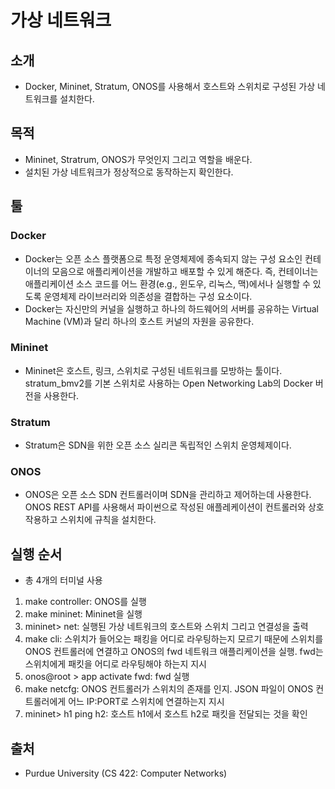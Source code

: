 # 가상 네트워크

## 소개

- Docker, Mininet, Stratum, ONOS를 사용해서 호스트와 스위치로 구성된 가상 네트워크를 설치한다.

## 목적

- Mininet, Stratrum, ONOS가 무엇인지 그리고 역할을 배운다.
- 설치된 가상 네트워크가 정상적으로 동작하는지 확인한다.

## 툴

### Docker

- Docker는 오픈 소스 플랫폼으로 특정 운영체제에 종속되지 않는 구성 요소인 컨테이너의 모음으로 애플리케이션을 개발하고 배포할 수 있게 해준다. 즉, 컨테이너는 애플리케이션 소스 코드를 어느 환경(e.g., 윈도우, 리눅스, 맥)에서나 실행할 수 있도록 운영체제 라이브러리와 의존성을 결합하는 구성 요소이다.
- Docker는 자신만의 커널을 실행하고 하나의 하드웨어의 서버를 공유하는 Virtual Machine (VM)과 달리 하나의 호스트 커널의 자원을 공유한다.

### Mininet

- Mininet은 호스트, 링크, 스위치로 구성된 네트워크를 모방하는 툴이다. stratum_bmv2를 기본 스위치로 사용하는 Open Networking Lab의 Docker 버전을 사용한다.

### Stratum

- Stratum은 SDN을 위한 오픈 소스 실리콘 독립적인 스위치 운영체제이다.

### ONOS

- ONOS은 오픈 소스 SDN 컨트롤러이며 SDN을 관리하고 제어하는데 사용한다. ONOS REST API를 사용해서 파이썬으로 작성된 애플레케이션이 컨트롤러와 상호작용하고 스위치에 규칙을 설치한다.

## 실행 순서

- 총 4개의 터미널 사용

1. make controller: ONOS를 실행
2. make mininet: Mininet을 실행
3. mininet> net: 실행된 가상 네트워크의 호스트와 스위치 그리고 연결성을 출력
4. make cli: 스위치가 들어오는 패킹을 어디로 라우팅하는지 모르기 때문에 스위치를 ONOS 컨트롤러에 연결하고 ONOS의 fwd 네트워크 애플리케이션을 실행. fwd는 스위치에게 패킷을 어디로 라우팅해야 하는지 지시
5. onos@root > app activate fwd: fwd 실행
6. make netcfg: ONOS 컨트롤러가 스위치의 존재를 인지. JSON 파일이 ONOS 컨트롤러에게 어느 IP:PORT로 스위치에 연결하는지 지시
7. mininet> h1 ping h2: 호스트 h1에서 호스트 h2로 패킷을 전달되는 것을 확인

## 출처

- Purdue University (CS 422: Computer Networks)
